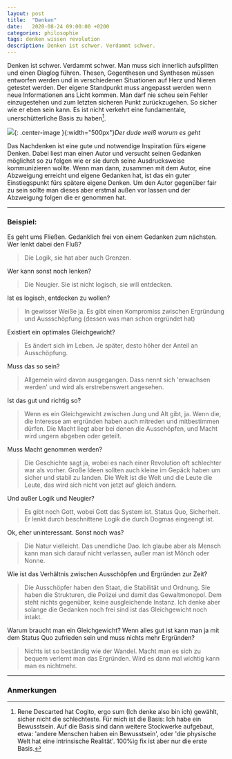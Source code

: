 ```yaml
---
layout: post
title:  "Denken"
date:   2020-08-24 09:00:00 +0200
categories: philosophie
tags: denken wissen revolution
description: Denken ist schwer. Verdammt schwer.
---
```


Denken ist schwer. Verdammt schwer. Man muss sich innerlich aufsplitten und einen Diaglog führen. Thesen, Gegenthesen und Synthesen müssen entworfen werden und in verschiedenen Situationen auf Herz und Nieren getestet werden. Der eigene Standpunkt muss angepasst werden wenn neue Informationen ans Licht kommen. Man darf nie scheu sein Fehler einzugestehen und zum letzten sicheren Punkt zurückzugehen. So sicher wie er eben sein kann. Es ist nicht verkehrt eine fundamentale, unerschütterliche Basis zu haben[^1].

![]({{'/assets/images/new_shit_has_come_to_light.jpg'}}){: .center-image }{:width="500px"}*Der dude weiß worum es geht*

[^1]:Rene Descarted hat Cogito, ergo sum (Ich denke also bin ich) gewählt, sicher nicht die schlechteste. Für mich ist die Basis: Ich habe ein Bewusstsein. Auf die Basis sind dann weitere Stockwerke aufgebaut, etwa: 'andere Menschen haben ein Bewusstsein', oder 'die physische Welt hat eine intrinsische Realität'. 100%ig fix ist aber nur die erste Basis.

Das Nachdenken ist eine gute und notwendige Inspiration fürs eigene Denken. Dabei liest man einen Autor und versucht seinen Gedanken möglichst so zu folgen wie er sie durch seine Ausdrucksweise kommunizieren wollte. Wenn man dann, zusammen mit dem Autor, eine Abzweigung erreicht und eigene Gedanken hat, ist das ein guter Einstiegspunkt fürs spätere eigene Denken. Um den Autor gegenüber fair zu sein sollte man dieses aber erstmal außen vor lassen und der Abzweigung folgen die er genommen hat. 

-----
### Beispiel: 

Es geht ums Fließen. Gedanklich frei von einem Gedanken zum nächsten. Wer lenkt dabei den Fluß?
>Die Logik, sie hat aber auch Grenzen.

Wer kann sonst noch lenken?
>Die Neugier. Sie ist nicht logisch, sie will entdecken.

Ist es logisch, entdecken zu wollen?
>In gewisser Weiße ja. Es gibt einen Kompromiss zwischen Ergründung und Aussschöpfung (dessen was man schon ergründet hat)

Existiert ein optimales Gleichgewicht?
>Es ändert sich im Leben. Je später, desto höher der Anteil an Ausschöpfung.

Muss das so sein?
>Allgemein wird davon ausgegangen. Dass nennt sich 'erwachsen werden' und wird als erstrebenswert angesehen.

Ist das gut und richtig so?
>Wenn es ein Gleichgewicht zwischen Jung und Alt gibt, ja. Wenn die, die Interesse am ergründen haben auch mitreden und mitbestimmen dürfen. Die Macht liegt aber bei denen die Ausschöpfen, und Macht wird ungern abgeben oder geteilt.

Muss Macht genommen werden?
>Die Geschichte sagt ja, wobei es nach einer Revolution oft schlechter war als vorher. Große Ideen sollten auch kleine im Gepäck haben um sicher und stabil zu landen. Die Welt ist die Welt und die Leute die Leute, das wird sich nicht von jetzt auf gleich ändern.

Und außer Logik und Neugier?
>Es gibt noch Gott, wobei Gott das System ist. Status Quo, Sicherheit. Er lenkt durch beschnittene Logik die durch Dogmas eingeengt ist. 

Ok, eher uninteressant. Sonst noch was?
>Die Natur vielleicht. Das unendliche Dao. Ich glaube aber als Mensch kann man sich darauf nicht verlassen, außer man ist Mönch oder Nonne.

Wie ist das Verhältnis zwischen Ausschöpfen und Ergründen zur Zeit?
>Die Ausschöpfer haben den Staat, die Stabilität und Ordnung. Sie haben die Strukturen, die Polizei und damit das Gewaltmonopol. Dem steht nichts gegenüber, keine ausgleichende Instanz. Ich denke aber solange die Gedanken noch frei sind ist das Gleichgewicht noch intakt.

Warum braucht man ein Gleichgewicht? Wenn alles gut ist kann man ja mit dem Status Quo zufrieden sein und muss nichts mehr Ergründen?
>Nichts ist so beständig wie der Wandel. Macht man es sich zu bequem verlernt man das Ergründen. Wird es dann mal wichtig kann man es nichtmehr. 

------------------------
### Anmerkungen













